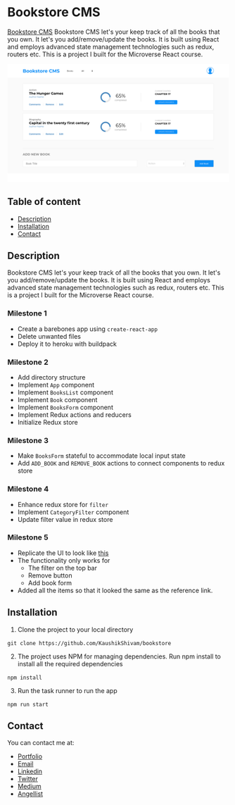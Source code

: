 # Bookstore CMS

[Bookstore CMS](https://micro-bookstore.herokuapp.com/) Bookstore CMS let's your keep track of all the books that you own. It let's you add/remove/update the books. It is built using React and employs advanced state management technologies such as redux, routers etc. This is a project I built for the Microverse React course.

![Screenshot](screenshot.png)

## Table of content

- [Description](#description)
- [Installation](#installation)
- [Contact](#contact)

## Description

Bookstore CMS let's your keep track of all the books that you own. It let's you add/remove/update the books. It is built using React and employs advanced state management technologies such as redux, routers etc. This is a project I built for the Microverse React course.

### Milestone 1

- Create a barebones app using `create-react-app`
- Delete unwanted files
- Deploy it to heroku with buildpack

### Milestone 2

- Add directory structure
- Implement `App` component
- Implement `BooksList` component
- Implement `Book` component
- Implement `BooksForm` component
- Implement Redux actions and reducers
- Initialize Redux store

### Milestone 3

- Make `BooksForm` stateful to accommodate local input state
- Add `ADD_BOOK` and `REMOVE_BOOK` actions to connect components to redux store

### Milestone 4

- Enhance redux store for `filter`
- Implement `CategoryFilter` component
- Update filter value in redux store

### Milestone 5

- Replicate the UI to look like [this](https://app.zeplin.io/project/5b35a9e13227086040f8eb75/screen/5b695e29bb8c844f118f9378)
- The functionality only works for
  - The filter on the top bar
  - Remove button
  - Add book form
- Added all the items so that it looked the same as the reference link.

## Installation

1. Clone the project to your local directory

```
git clone https://github.com/KaushikShivam/bookstore
```

2. The project uses NPM for managing dependencies. Run npm install to install all the required dependencies

```
npm install
```

3. Run the task runner to run the app

```
npm run start
```

## Contact

You can contact me at:

- [Portfolio](https://www.shivamkaushik.com)
- [Email](mailto:shivamkaushikofficial@gmail.com)
- [Linkedin](https://www.linkedin.com/in/kshivamdev/)
- [Twitter](https://twitter.com/kShivamDev)
- [Medium](https://medium.com/@shivamkaushikofficial)
- [Angellist](https://angel.co/kshivamdev)
